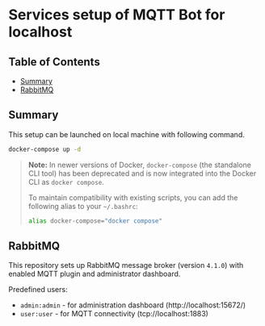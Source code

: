 # Services setup of MQTT Bot for localhost

## Table of Contents

* [Summary](#summary)
* [RabbitMQ](#rabbitmq)

## Summary

This setup can be launched on local machine with following command.

```bash
docker-compose up -d
```

> **Note:** In newer versions of Docker, `docker-compose` (the standalone CLI tool) has been deprecated and is now
> integrated into the Docker CLI as `docker compose`.
>
> To maintain compatibility with existing scripts, you can add the following alias to your `~/.bashrc`:
>
> ```bash
> alias docker-compose="docker compose"
> ```

## RabbitMQ

This repository sets up RabbitMQ message broker (version `4.1.0`) with enabled MQTT plugin and administrator dashboard.

Predefined users:

* `admin:admin` - for administration dashboard (http://localhost:15672/)
* `user:user` - for MQTT connectivity (tcp://localhost:1883)
